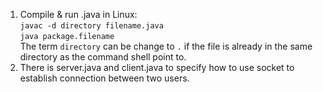 1. Compile & run .java in Linux:  
  ` javac -d directory filename.java `  
  ` java package.filename `     
  The term `directory` can be change to `.` if the file is already in the same directory as the command shell point to.
2. There is server.java and client.java to specify how to use socket to establish connection between two users.
